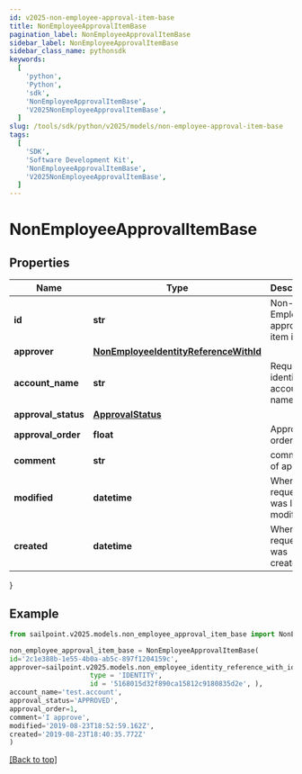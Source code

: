 ```yaml
---
id: v2025-non-employee-approval-item-base
title: NonEmployeeApprovalItemBase
pagination_label: NonEmployeeApprovalItemBase
sidebar_label: NonEmployeeApprovalItemBase
sidebar_class_name: pythonsdk
keywords:
  [
    'python',
    'Python',
    'sdk',
    'NonEmployeeApprovalItemBase',
    'V2025NonEmployeeApprovalItemBase',
  ]
slug: /tools/sdk/python/v2025/models/non-employee-approval-item-base
tags:
  [
    'SDK',
    'Software Development Kit',
    'NonEmployeeApprovalItemBase',
    'V2025NonEmployeeApprovalItemBase',
  ]
---
```


# NonEmployeeApprovalItemBase

## Properties

| Name | Type | Description | Notes |
| --- | --- | --- | --- |
| **id** | **str** | Non-Employee approval item id | [optional] |
| **approver** | [**NonEmployeeIdentityReferenceWithId**](non-employee-identity-reference-with-id) |  | [optional] |
| **account_name** | **str** | Requested identity account name | [optional] |
| **approval_status** | [**ApprovalStatus**](approval-status) |  | [optional] |
| **approval_order** | **float** | Approval order | [optional] |
| **comment** | **str** | comment of approver | [optional] |
| **modified** | **datetime** | When the request was last modified. | [optional] |
| **created** | **datetime** | When the request was created. | [optional] |

}

## Example

```python
from sailpoint.v2025.models.non_employee_approval_item_base import NonEmployeeApprovalItemBase

non_employee_approval_item_base = NonEmployeeApprovalItemBase(
id='2c1e388b-1e55-4b0a-ab5c-897f1204159c',
approver=sailpoint.v2025.models.non_employee_identity_reference_with_id.NonEmployeeIdentityReferenceWithId(
                    type = 'IDENTITY',
                    id = '5168015d32f890ca15812c9180835d2e', ),
account_name='test.account',
approval_status='APPROVED',
approval_order=1,
comment='I approve',
modified='2019-08-23T18:52:59.162Z',
created='2019-08-23T18:40:35.772Z'
)

```

[[Back to top]](#)
